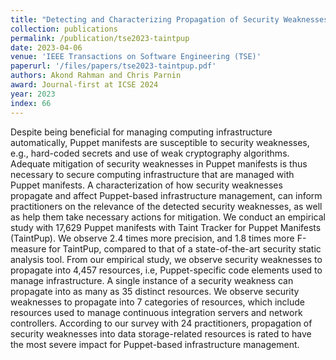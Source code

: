 ```yaml
---
title: "Detecting and Characterizing Propagation of Security Weaknesses in Puppet-based Infrastructure Management"
collection: publications
permalink: /publication/tse2023-taintpup
date: 2023-04-06
venue: 'IEEE Transactions on Software Engineering (TSE)'
paperurl: '/files/papers/tse2023-taintpup.pdf'
authors: Akond Rahman and Chris Parnin 
award: Journal-first at ICSE 2024
year: 2023
index: 66
--- 
```

Despite being beneficial for managing computing infrastructure automatically, Puppet manifests are susceptible to security weaknesses, e.g., hard-coded secrets and use of weak cryptography algorithms. Adequate mitigation of security weaknesses in Puppet manifests is thus necessary to secure computing infrastructure that are managed with Puppet manifests. A characterization of how security weaknesses propagate and affect Puppet-based infrastructure management, can inform practitioners on the relevance of the detected security weaknesses, as well as help them take necessary actions for mitigation. We conduct an empirical study with 17,629 Puppet manifests with Taint Tracker for Puppet Manifests (TaintPup). We observe 2.4 times more precision, and 1.8 times more F-measure for TaintPup, compared to that of a state-of-the-art security static analysis tool. From our empirical study, we observe security weaknesses to propagate into 4,457 resources, i.e, Puppet-specific code elements used to manage infrastructure. A single instance of a security weakness can propagate into as many as 35 distinct resources. We observe security weaknesses to propagate into 7 categories of resources, which include resources used to manage continuous integration servers and network controllers. According to our survey with 24 practitioners, propagation of security weaknesses into data storage-related resources is rated to have the most severe impact for Puppet-based infrastructure management. 